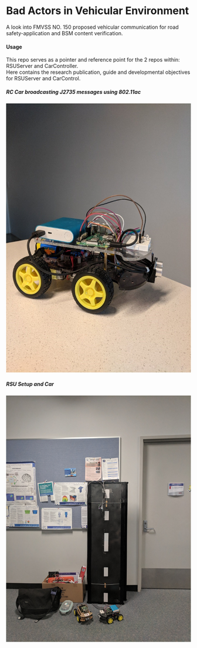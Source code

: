 # Bad Actors in Vehicular Environment
A look into FMVSS NO. 150 proposed vehicular communication for road safety-application and BSM content verification.

#### Usage
This repo serves as a pointer and reference point for the 2 repos within: RSUServer and CarController. </br>
Here contains the research publication, guide and developmental objectives for RSUServer and CarControl.

##### RC Car broadcasting J2735 messages using 802.11ac
<img src="Images/car_1.jpg"
     alt="CarControl"/>

##### RSU Setup and Car
<img src="Images/IMG_20190524_141522.jpg"
     alt="RSUSetup"/>
